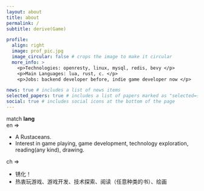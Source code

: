 ```yaml
---
layout: about
title: about
permalink: /
subtitle: derive(Game)

profile:
  align: right
  image: prof_pic.jpg
  image_circular: false # crops the image to make it circular
  more_info: >
    <p>Technologies: openresty, linux, mysql, redis, bevy </p>
    <p>Main Languages: lua, rust, c. </p>
    <p>Jobs: backend developer before, indie game developer now </p>

news: true # includes a list of news items
selected_papers: true # includes a list of papers marked as "selected={true}"
social: true # includes social icons at the bottom of the page
---
```


match **lang**  
en =>

- A Rustaceans.
- Interest in game playing, game development, technology exploration, reading(any kind), drawing.

ch =>

- 锈化！
- 热衷玩游戏、游戏开发、技术探索、阅读（任意种类的书）、绘画
